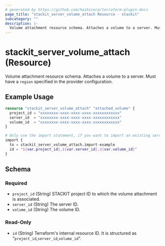 ```yaml
---
# generated by https://github.com/hashicorp/terraform-plugin-docs
page_title: "stackit_server_volume_attach Resource - stackit"
subcategory: ""
description: |-
  Volume attachment resource schema. Attaches a volume to a server. Must have a region specified in the provider configuration.
---
```


# stackit_server_volume_attach (Resource)

Volume attachment resource schema. Attaches a volume to a server. Must have a `region` specified in the provider configuration.

## Example Usage

```terraform
resource "stackit_server_volume_attach" "attached_volume" {
  project_id = "xxxxxxxx-xxxx-xxxx-xxxx-xxxxxxxxxxxx"
  server_id  = "xxxxxxxx-xxxx-xxxx-xxxx-xxxxxxxxxxxx"
  volume_id  = "xxxxxxxx-xxxx-xxxx-xxxx-xxxxxxxxxxxx"
}

# Only use the import statement, if you want to import an existing server volume attachment
import {
  to = stackit_server_volume_attach.import-example
  id = "${var.project_id},${var.server_id},${var.volume_id}"
}
```

<!-- schema generated by tfplugindocs -->
## Schema

### Required

- `project_id` (String) STACKIT project ID to which the volume attachment is associated.
- `server_id` (String) The server ID.
- `volume_id` (String) The volume ID.

### Read-Only

- `id` (String) Terraform's internal resource ID. It is structured as "`project_id`,`server_id`,`volume_id`".
